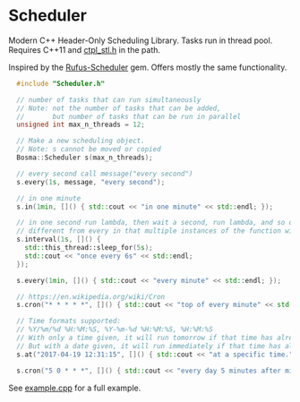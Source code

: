 # Scheduler
Modern C++ Header-Only Scheduling Library. Tasks run in thread pool. Requires C++11 and [ctpl_stl.h](https://github.com/vit-vit/CTPL) in the path.

Inspired by the [Rufus-Scheduler](https://github.com/jmettraux/rufus-scheduler) gem. Offers mostly the same functionality.

```C++
  #include "Scheduler.h"

  // number of tasks that can run simultaneously
  // Note: not the number of tasks that can be added,
  //       but number of tasks that can be run in parallel
  unsigned int max_n_threads = 12;

  // Make a new scheduling object.
  // Note: s cannot be moved or copied
  Bosma::Scheduler s(max_n_threads);

  // every second call message("every second")
  s.every(1s, message, "every second");

  // in one minute
  s.in(1min, []() { std::cout << "in one minute" << std::endl; });

  // in one second run lambda, then wait a second, run lambda, and so on
  // different from every in that multiple instances of the function will not be run concurrently
  s.interval(1s, []() {
    std::this_thread::sleep_for(5s);
    std::cout << "once every 6s" << std::endl;
  });

  s.every(1min, []() { std::cout << "every minute" << std::endl; });

  // https://en.wikipedia.org/wiki/Cron
  s.cron("* * * * *", []() { std::cout << "top of every minute" << std::endl; });

  // Time formats supported:
  // %Y/%m/%d %H:%M:%S, %Y-%m-%d %H:%M:%S, %H:%M:%S
  // With only a time given, it will run tomorrow if that time has already passed.
  // But with a date given, it will run immediately if that time has already passed.
  s.at("2017-04-19 12:31:15", []() { std::cout << "at a specific time." << std::endl; });

  s.cron("5 0 * * *", []() { std::cout << "every day 5 minutes after midnight" << std::endl; });
```
See [example.cpp](example.cpp) for a full example.
